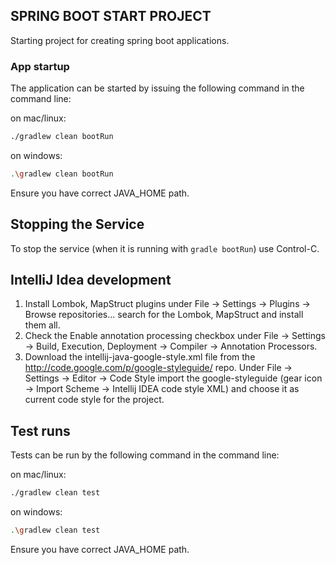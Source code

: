 ## SPRING BOOT START PROJECT

Starting project for creating spring boot applications.

### App startup
The application can be started by issuing the following command in the command line:

on mac/linux:
```bash
./gradlew clean bootRun
```
on windows:
```bash
.\gradlew clean bootRun
```
Ensure you have correct JAVA_HOME path.

## Stopping the Service
To stop the service (when it is running with `gradle bootRun`) use Control-C.


## IntelliJ Idea development
1. Install Lombok, MapStruct plugins under File -> Settings -> Plugins -> Browse repositories... search for the Lombok, MapStruct and install them all.
2. Check the Enable annotation processing checkbox under File -> Settings -> Build, Execution, Deployment -> Compiler -> Annotation Processors.
3. Download the intellij-java-google-style.xml file from the http://code.google.com/p/google-styleguide/ repo. Under 
File -> Settings -> Editor -> Code Style import the google-styleguide (gear icon -> Import Scheme -> Intellij IDEA code style XML) and choose it as current code style for the project.

## Test runs
Tests can be run by the following command in the command line:

on mac/linux:
```bash
./gradlew clean test
```
on windows:
```bash
.\gradlew clean test
```
Ensure you have correct JAVA_HOME path.

